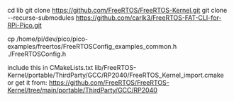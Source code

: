 cd lib
git clone https://github.com/FreeRTOS/FreeRTOS-Kernel.git
git clone --recurse-submodules https://github.com/carlk3/FreeRTOS-FAT-CLI-for-RPi-Pico.git

cp /home/pi/dev/pico/pico-examples/freertos/FreeRTOSConfig_examples_common.h ./FreeRTOSConfig.h

include this in CMakeLists.txt
  lib/FreeRTOS-Kernel/portable/ThirdParty/GCC/RP2040/FreeRTOS_Kernel_import.cmake
or get it from:
https://github.com/FreeRTOS/FreeRTOS-Kernel/tree/main/portable/ThirdParty/GCC/RP2040
